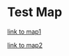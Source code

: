 # Test Map

[link to map1](http://cs-ssa-w21.github.io/final-project-rooibos/NumberOnMap.html)

[link to map2](https://cs-ssa-w21.github.io/final-project-rooibos/WordCloudOnMap.html)
